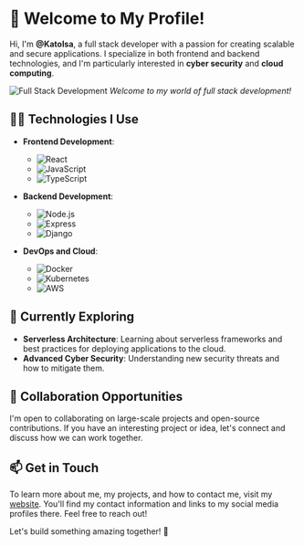 # 👋 Welcome to My Profile!

Hi, I'm **@KatoIsa**, a full stack developer with a passion for creating scalable and secure applications. I specialize in both frontend and backend technologies, and I'm particularly interested in **cyber security** and **cloud computing**.

![Full Stack Development](https://media.giphy.com/media/26tOZ42Mg6pbTUPHW/giphy.gif)
*Welcome to my world of full stack development!*

## 👨‍💻 Technologies I Use

- **Frontend Development**: 
  - ![React](https://img.shields.io/badge/-React-61DAFB?style=flat-square&logo=react&logoColor=white) 
  - ![JavaScript](https://img.shields.io/badge/-JavaScript-F7DF1E?style=flat-square&logo=javascript&logoColor=black)
  - ![TypeScript](https://img.shields.io/badge/-TypeScript-007ACC?style=flat-square&logo=typescript&logoColor=white)

- **Backend Development**: 
  - ![Node.js](https://img.shields.io/badge/-Node.js-339933?style=flat-square&logo=node.js&logoColor=white)
  - ![Express](https://img.shields.io/badge/-Express-000?style=flat-square&logo=express&logoColor=white)
  - ![Django](https://img.shields.io/badge/-Django-092E20?style=flat-square&logo=django&logoColor=white)

- **DevOps and Cloud**: 
  - ![Docker](https://img.shields.io/badge/-Docker-2496ED?style=flat-square&logo=docker&logoColor=white)
  - ![Kubernetes](https://img.shields.io/badge/-Kubernetes-326CE5?style=flat-square&logo=kubernetes&logoColor=white)
  - ![AWS](https://img.shields.io/badge/-AWS-232F3E?style=flat-square&logo=amazon-aws&logoColor=white)

## 🌱 Currently Exploring

- **Serverless Architecture**: Learning about serverless frameworks and best practices for deploying applications to the cloud.
- **Advanced Cyber Security**: Understanding new security threats and how to mitigate them.

## 💞 Collaboration Opportunities

I'm open to collaborating on large-scale projects and open-source contributions. If you have an interesting project or idea, let's connect and discuss how we can work together.

## 📫 Get in Touch

To learn more about me, my projects, and how to contact me, visit my [website](https://katoisa256.vercel.app/). You'll find my contact information and links to my social media profiles there. Feel free to reach out!

Let's build something amazing together! 🚀
